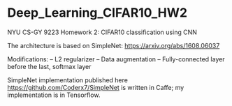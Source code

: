 # Deep_Learning_CIFAR10_HW2

NYU CS-GY 9223 Homework 2: CIFAR10 classification using CNN

The architecture is based on SimpleNet: https://arxiv.org/abs/1608.06037

Modifications:
– L2 regularizer
– Data augmentation
– Fully-connected layer before the last, softmax layer

SimpleNet implementation published here https://github.com/Coderx7/SimpleNet is written in Caffe; my implementation is in Tensorflow.
